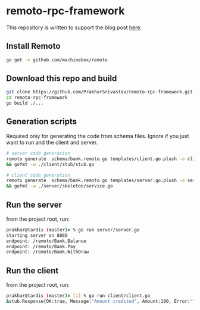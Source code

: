 # remoto-rpc-framework

This repository is written to support the blog post [here](https://www.prakharsrivastav.com/posts/remoto-rpc-framework/).



## Install Remoto

```bash
go get -v github.com/machinebox/remoto
```

## Download this repo and build

```bash
git clone https://github.com/PrakharSrivastav/remoto-rpc-framework.git
cd remoto-rpc-framework
go build ./...
```


## Generation scripts

Required only for generating the code from schema files. Ignore if you just want to run and the client and server.

```bash
# server code generation
remoto generate  schema/bank.remoto.go templates/client.go.plush -o client/stub/stub.go \
&& gofmt -w ./client/stub/stub.go

# client code generation
remoto generate  schema/bank.remoto.go templates/server.go.plush -o server/skeleton/service.go \
&& gofmt -w ./server/skeleton/service.go
```

## Run the server

from the project root, run:
```bash
prakhar@tardis (master)✗ % go run server/server.go  
starting server on 8080
endpoint: /remoto/Bank.Balance
endpoint: /remoto/Bank.Pay
endpoint: /remoto/Bank.WithDraw
```

## Run the client

from the project root, run:

```bash
prakhar@tardis (master)✗ [1] % go run client/client.go
&stub.Response{OK:true, Message:"Amount credited", Amount:100, Error:""} 
```